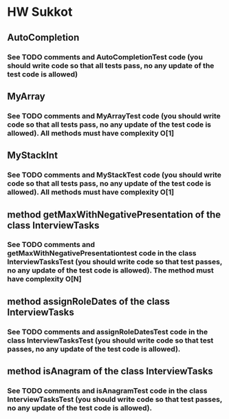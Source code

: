 # HW Sukkot
## AutoCompletion 
### See TODO comments and AutoCompletionTest code (you should write code so that all tests pass, no any update of the test code is allowed)
## MyArray
### See TODO comments and MyArrayTest code (you should write code so that all tests pass, no any update of the test code is allowed). All methods must have complexity O[1]
## MyStackInt
### See TODO comments and MyStackTest code (you should write code so that all tests pass, no any update of the test code is allowed). All methods must have complexity O[1]
## method getMaxWithNegativePresentation of the class InterviewTasks
### See TODO comments and getMaxWithNegativePresentationtest code in the class InterviewTasksTest (you should write code so that  test passes, no any update of the test code is allowed). The method must have complexity O[N]
## method assignRoleDates of the class InterviewTasks
### See TODO comments and assignRoleDatesTest code in the class InterviewTasksTest (you should write code so that  test passes, no any update of the test code is allowed). 
## method isAnagram of the class InterviewTasks
### See TODO comments and isAnagramTest code in the class InterviewTasksTest (you should write code so that  test passes, no any update of the test code is allowed). 





